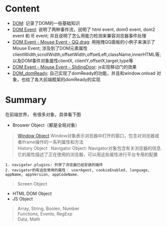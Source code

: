 # Content
* [DOM](): 记录了DOM的一些基础知识
* [DOM Event](): 说明了两种事件流，说明了 html event, dom0 event, dom2 event 和 IE event; 并且说明了怎么用能力检测来兼容浏览器事件处理   
* [DOM Event - Mouse Event - QQ drag](): 用拖拽QQ面板的小例子来演示了Mouse Event; 涉及到了DOM元素属性clientWidth,scrollWidth,offsetWidth,offsetLeft,className,innerHTML等;  以及DOM事件对象属性clientX, clientY,offsetX,target,type等
* [DOM Event - Mouse Event - SlidingDoor](): js实现移动门的效果
* [DOM_domReady](): 自己实现了domReady的功能，并且和window.onload 对象，也给了各大前端框架的domReady的实现

# Summary
在前端世界， 有很多对象，具体看下图
* Broswer Object（都是全局对象）
> [Window Object](https://github.com/dudulaopo833/JS-Projects/blob/master/BroswerObject_WindowObject.md) Window对象表示浏览器中打开的窗口，包含对浏览器或者iframe操作的一系列属性和方法    
> History Object  
> Navigator Object: Navigator对象包含有关浏览器的信息.它的属性描述了正在使用的浏览器，可以用这些属性进行平台专用的配置
```
1. navigator.plugins: 列举了浏览器已经安装的插件
2. navigator的有这些常用的属性： userAgent, cookieEnabled, language, appName, appVersion, appCodeName.
```
> Screen Object   
* HTML DOM Object
* JS Object
> Array, String, Boolen, Number   
> Functions, Events, RegExp  
> Data, Math   

